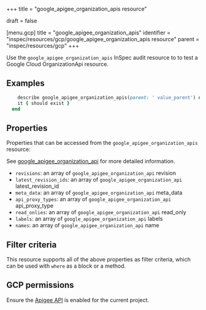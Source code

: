 +++
title = "google_apigee_organization_apis resource"

draft = false


[menu.gcp]
title = "google_apigee_organization_apis"
identifier = "inspec/resources/gcp/google_apigee_organization_apis resource"
parent = "inspec/resources/gcp"
+++

Use the `google_apigee_organization_apis` InSpec audit resource to to test a Google Cloud OrganizationApi resource.

## Examples

```ruby
    describe google_apigee_organization_apis(parent: ' value_parent') do
    it { should exist }
  end
```

## Properties

Properties that can be accessed from the `google_apigee_organization_apis` resource:

See [google_apigee_organization_api](google_apigee_organization_api) for more detailed information.

  * `revisions`: an array of `google_apigee_organization_api` revision
  * `latest_revision_ids`: an array of `google_apigee_organization_api` latest_revision_id
  * `meta_data`: an array of `google_apigee_organization_api` meta_data
  * `api_proxy_types`: an array of `google_apigee_organization_api` api_proxy_type
  * `read_onlies`: an array of `google_apigee_organization_api` read_only
  * `labels`: an array of `google_apigee_organization_api` labels
  * `names`: an array of `google_apigee_organization_api` name

## Filter criteria

This resource supports all of the above properties as filter criteria, which can be used
with `where` as a block or a method.

## GCP permissions

Ensure the [Apigee API](https://console.cloud.google.com/apis/library/apigee.googleapis.com/) is enabled for the current project.
